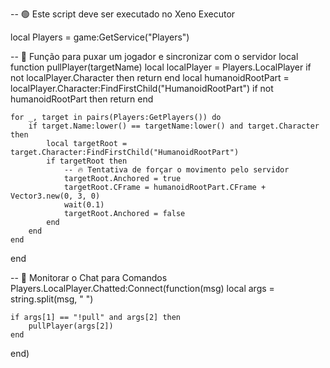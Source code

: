 -- 🟢 Este script deve ser executado no Xeno Executor

local Players = game:GetService("Players")

-- 🔹 Função para puxar um jogador e sincronizar com o servidor
local function pullPlayer(targetName)
    local localPlayer = Players.LocalPlayer
    if not localPlayer.Character then return end
    local humanoidRootPart = localPlayer.Character:FindFirstChild("HumanoidRootPart")
    if not humanoidRootPart then return end

    for _, target in pairs(Players:GetPlayers()) do
        if target.Name:lower() == targetName:lower() and target.Character then
            local targetRoot = target.Character:FindFirstChild("HumanoidRootPart")
            if targetRoot then
                -- 🔥 Tentativa de forçar o movimento pelo servidor
                targetRoot.Anchored = true
                targetRoot.CFrame = humanoidRootPart.CFrame + Vector3.new(0, 3, 0)
                wait(0.1)
                targetRoot.Anchored = false
            end
        end
    end
end

-- 🔹 Monitorar o Chat para Comandos
Players.LocalPlayer.Chatted:Connect(function(msg)
    local args = string.split(msg, " ")

    if args[1] == "!pull" and args[2] then
        pullPlayer(args[2])
    end
end)
